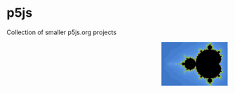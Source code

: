 # p5js

Collection of smaller p5js.org projects

<img src="mandelbrot/mandelbrot.png" align="right" width="30%">
